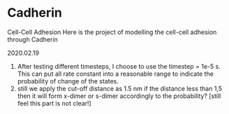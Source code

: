 # Cadherin
Cell-Cell Adhesion
Here is the project of modelling the cell-cell adhesion through Cadherin 

2020.02.19
1. After testing different timesteps, I choose to use the timestep = 1e-5 s. This can put all rate constant into
a reasonable range to indicate the probability of change of the states.
2. still we apply the cut-off distance as 1.5 nm if the distance less than 1,5 then it will form x-dimer or s-dimer 
accordingly to the probability?  [still feel this part is not clear!]
